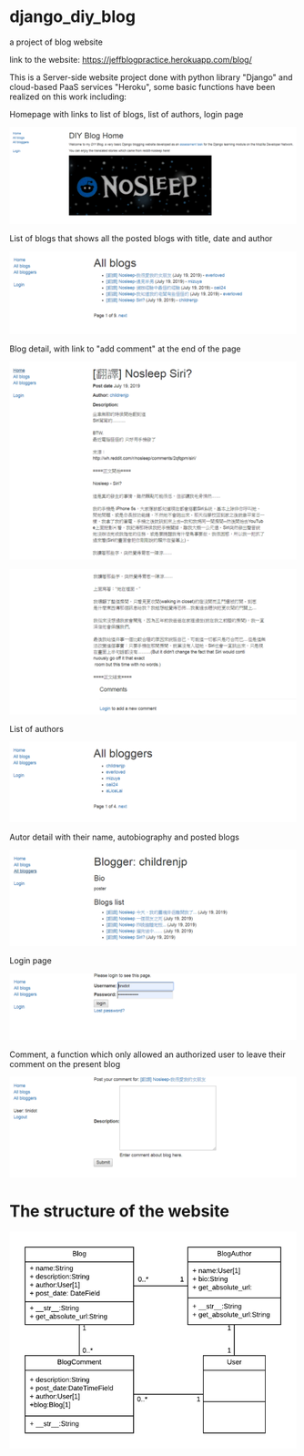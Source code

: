 # django_diy_blog
a project of blog website

link to the website: https://jeffblogpractice.herokuapp.com/blog/

This is a Server-side website project done with python library "Django" and cloud-based PaaS services "Heroku", some basic functions have been realized on this work including:

Homepage with links to list of blogs, list of authors, login page

![home page](https://github.com/Jefflin413/django_diy_blog/blob/master/picture/home%20page.PNG)

List of blogs that shows all the posted blogs with title, date and author

![list of blogs](https://github.com/Jefflin413/django_diy_blog/blob/master/picture/blog%20list.PNG)

Blog detail, with link to "add comment" at the end of the page

![blog](https://github.com/Jefflin413/django_diy_blog/blob/master/picture/blog.PNG)

![blog2](https://github.com/Jefflin413/django_diy_blog/blob/master/picture/blog%202.PNG)

List of authors

![list of authors](https://github.com/Jefflin413/django_diy_blog/blob/master/picture/author%20list.PNG)

Autor detail with their name, autobiography and posted blogs 

![author detail](https://github.com/Jefflin413/django_diy_blog/blob/master/picture/author.PNG)

Login page

![login](https://github.com/Jefflin413/django_diy_blog/blob/master/picture/login.PNG)

Comment, a function which only allowed an authorized user to leave their comment on the present blog

![comment](https://github.com/Jefflin413/django_diy_blog/blob/master/picture/comment.PNG)

# The structure of the website

![structure of the website](https://github.com/Jefflin413/django_diy_blog/blob/master/picture/diy_django_mini_blog_models.png)
